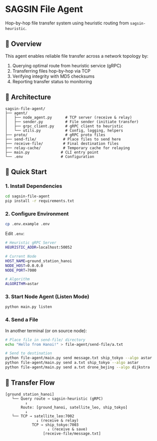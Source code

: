 # SAGSIN File Agent

Hop-by-hop file transfer system using heuristic routing from `sagsin-heuristic`.

## 🎯 Overview

This agent enables reliable file transfer across a network topology by:
1. Querying optimal route from heuristic service (gRPC)
2. Transferring files hop-by-hop via TCP
3. Verifying integrity with MD5 checksums
4. Reporting transfer status to monitoring

## 📁 Architecture

```
sagsin-file-agent/
├── agent/
│   ├── node_agent.py      # TCP server (receive & relay)
│   ├── sender.py          # File sender (initiate transfer)
│   ├── grpc_client.py     # gRPC client to heuristic
│   └── utils.py           # Config, logging, helpers
├── proto/                 # gRPC proto files
├── send-file/            # Place files to send here
├── receive-file/         # Final destination files
├── relay-cache/          # Temporary cache for relaying
├── main.py              # CLI entry point
└── .env                 # Configuration

```

## 🚀 Quick Start

### 1. Install Dependencies

```bash
cd sagsin-file-agent
pip install -r requirements.txt
```

### 2. Configure Environment

```bash
cp .env.example .env
```

Edit `.env`:
```bash
# Heuristic gRPC Server
HEURISTIC_ADDR=localhost:50052

# Current Node
HOST_NAME=ground_station_hanoi
NODE_HOST=0.0.0.0
NODE_PORT=7000

# Algorithm
ALGORITHM=astar
```

### 3. Start Node Agent (Listen Mode)

```bash
python main.py listen
```
### 4. Send a File

In another terminal (or on source node):

```bash
# Place file in send-file/ directory
echo "Hello from Hanoi!" > file-agent/send-file/a.txt

# Send to destination
python file-agent/main.py send message.txt ship_tokyo --algo astar
python file-agent/main.py send a.txt ship_tokyo --algo astar
python file-agent/main.py send a.txt drone_bejing --algo dijkstra
```

## 📡 Transfer Flow

```
[ground_station_hanoi]
   └── Query route → sagsin-heuristic (gRPC)
         ↓
       Route: [ground_hanoi, satellite_leo, ship_tokyo]
         ↓
   └── TCP → satellite_leo:7002
              ↓ (receive & relay)
            TCP → ship_tokyo:7003
                   ↓ (receive & save)
                 [receive-file/message.txt]
```
